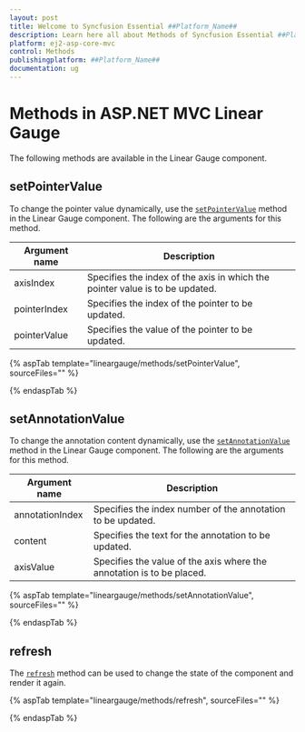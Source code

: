 ```yaml
---
layout: post
title: Welcome to Syncfusion Essential ##Platform_Name##
description: Learn here all about Methods of Syncfusion Essential ##Platform_Name## widgets based on HTML5 and jQuery.
platform: ej2-asp-core-mvc
control: Methods
publishingplatform: ##Platform_Name##
documentation: ug
---
```


# Methods in ASP.NET MVC Linear Gauge

The following methods are available in the Linear Gauge component.

## setPointerValue

To change the pointer value dynamically, use the [`setPointerValue`](https://ej2.syncfusion.com/documentation/api/linear-gauge#setpointervalue) method in the Linear Gauge component. The following are the arguments for this method.

|   Argument name      |   Description                            |
|----------------------| -----------------------------------------|
|     axisIndex        |    Specifies the index of the axis in which the pointer value is to be updated.|
|     pointerIndex     |    Specifies the index of the pointer to be updated.           |
|     pointerValue     |    Specifies the value of the pointer to be updated.           |

{% aspTab template="lineargauge/methods/setPointerValue", sourceFiles="" %}

{% endaspTab %}

## setAnnotationValue

To change the annotation content dynamically, use the [`setAnnotationValue`](https://ej2.syncfusion.com/documentation/api/linear-gauge#setannotationvalue) method in the Linear Gauge component. The following are the arguments for this method.

|   Argument name      |   Description                            |
|----------------------| -----------------------------------------|
|     annotationIndex  |    Specifies the index number of the annotation to be updated. |
|     content          |    Specifies the text for the annotation to be updated.        |
|     axisValue        |    Specifies the value of the axis where the annotation is to be placed.|

{% aspTab template="lineargauge/methods/setAnnotationValue", sourceFiles="" %}

{% endaspTab %}

## refresh

The [`refresh`](https://ej2.syncfusion.com/documentation/api/linear-gauge#refresh) method can be used to change the state of the component and render it again.

{% aspTab template="lineargauge/methods/refresh", sourceFiles="" %}

{% endaspTab %}